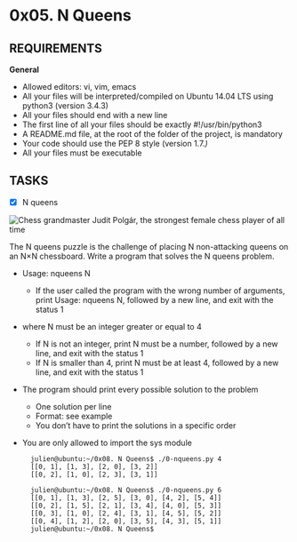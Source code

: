 # 0x05. N Queens

## REQUIREMENTS
**General**
- Allowed editors: vi, vim, emacs
- All your files will be interpreted/compiled on Ubuntu 14.04 LTS using python3 (version 3.4.3)
- All your files should end with a new line
- The first line of all your files should be exactly #!/usr/bin/python3
- A README.md file, at the root of the folder of the project, is mandatory
- Your code should use the PEP 8 style (version 1.7.*)*
- All your files must be executable


## TASKS
+ [x] N queens

![Chess grandmaster Judit Polgár, the strongest female chess player of all time](http://www.crestbook.com/files/Judit-photo1_602x433.jpg)

The N queens puzzle is the challenge of placing N non-attacking queens on an N×N chessboard. Write a program that solves the N queens problem.

- Usage: nqueens N
    - If the user called the program with the wrong number of arguments, print Usage: nqueens N, followed by a new line, and exit with the status 1
- where N must be an integer greater or equal to 4
    - If N is not an integer, print N must be a number, followed by a new line, and exit with the status 1
    - If N is smaller than 4, print N must be at least 4, followed by a new line, and exit with the status 1
- The program should print every possible solution to the problem
    - One solution per line
    - Format: see example
    - You don’t have to print the solutions in a specific order
- You are only allowed to import the sys module


		julien@ubuntu:~/0x08. N Queens$ ./0-nqueens.py 4
		[[0, 1], [1, 3], [2, 0], [3, 2]]
		[[0, 2], [1, 0], [2, 3], [3, 1]]

		julien@ubuntu:~/0x08. N Queens$ ./0-nqueens.py 6
		[[0, 1], [1, 3], [2, 5], [3, 0], [4, 2], [5, 4]]
		[[0, 2], [1, 5], [2, 1], [3, 4], [4, 0], [5, 3]]
		[[0, 3], [1, 0], [2, 4], [3, 1], [4, 5], [5, 2]]
		[[0, 4], [1, 2], [2, 0], [3, 5], [4, 3], [5, 1]]
		julien@ubuntu:~/0x08. N Queens$ 
